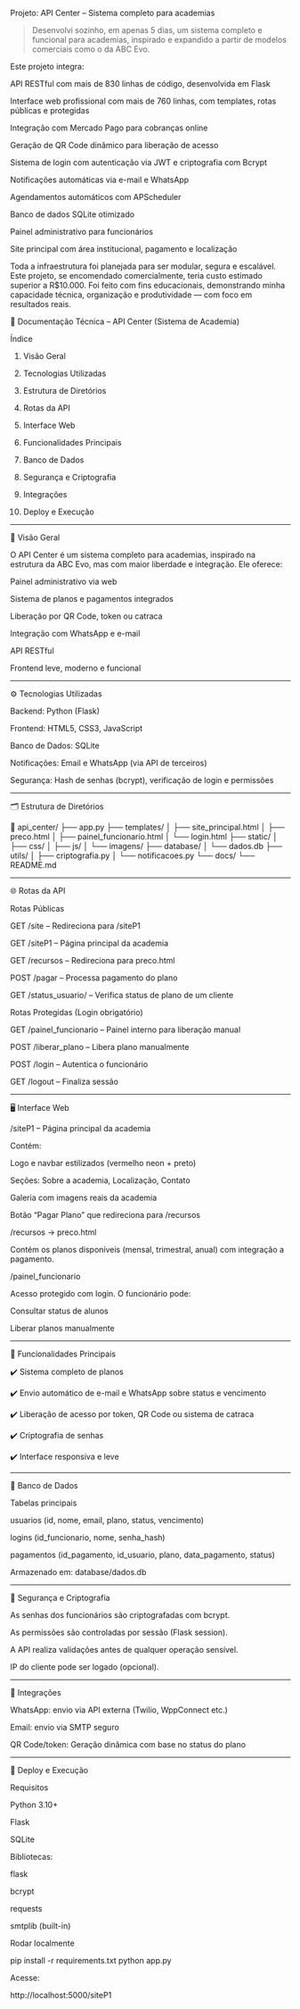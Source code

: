 Projeto: API Center – Sistema completo para academias

> Desenvolvi sozinho, em apenas 5 dias, um sistema completo e funcional para academias, inspirado e expandido a partir de modelos comerciais como o da ABC Evo.

Este projeto integra:

API RESTful com mais de 830 linhas de código, desenvolvida em Flask

Interface web profissional com mais de 760 linhas, com templates, rotas públicas e protegidas

Integração com Mercado Pago para cobranças online

Geração de QR Code dinâmico para liberação de acesso

Sistema de login com autenticação via JWT e criptografia com Bcrypt

Notificações automáticas via e-mail e WhatsApp

Agendamentos automáticos com APScheduler

Banco de dados SQLite otimizado

Painel administrativo para funcionários

Site principal com área institucional, pagamento e localização


Toda a infraestrutura foi planejada para ser modular, segura e escalável. Este projeto, se encomendado comercialmente, teria custo estimado superior a R$10.000. Foi feito com fins educacionais, demonstrando minha capacidade técnica, organização e produtividade — com foco em resultados reais.

📘 Documentação Técnica – API Center (Sistema de Academia)

Índice

1. Visão Geral


2. Tecnologias Utilizadas


3. Estrutura de Diretórios


4. Rotas da API


5. Interface Web


6. Funcionalidades Principais


7. Banco de Dados


8. Segurança e Criptografia


9. Integrações


10. Deploy e Execução




---

📌 Visão Geral

O API Center é um sistema completo para academias, inspirado na estrutura da ABC Evo, mas com maior liberdade e integração. Ele oferece:

Painel administrativo via web

Sistema de planos e pagamentos integrados

Liberação por QR Code, token ou catraca

Integração com WhatsApp e e-mail

API RESTful

Frontend leve, moderno e funcional



---

⚙️ Tecnologias Utilizadas

Backend: Python (Flask)

Frontend: HTML5, CSS3, JavaScript

Banco de Dados: SQLite

Notificações: Email e WhatsApp (via API de terceiros)

Segurança: Hash de senhas (bcrypt), verificação de login e permissões



---

🗂 Estrutura de Diretórios

📁 api_center/
├── app.py
├── templates/
│   ├── site_principal.html
│   ├── preco.html
│   ├── painel_funcionario.html
│   └── login.html
├── static/
│   ├── css/
│   ├── js/
│   └── imagens/
├── database/
│   └── dados.db
├── utils/
│   ├── criptografia.py
│   └── notificacoes.py
└── docs/
    └── README.md


---

🌐 Rotas da API

Rotas Públicas

GET /site – Redireciona para /siteP1

GET /siteP1 – Página principal da academia

GET /recursos – Redireciona para preco.html

POST /pagar – Processa pagamento do plano

GET /status_usuario/<id> – Verifica status de plano de um cliente


Rotas Protegidas (Login obrigatório)

GET /painel_funcionario – Painel interno para liberação manual

POST /liberar_plano – Libera plano manualmente

POST /login – Autentica o funcionário

GET /logout – Finaliza sessão



---

🖥 Interface Web

/siteP1 – Página principal da academia

Contém:

Logo e navbar estilizados (vermelho neon + preto)

Seções: Sobre a academia, Localização, Contato

Galeria com imagens reais da academia

Botão “Pagar Plano” que redireciona para /recursos


/recursos → preco.html

Contém os planos disponíveis (mensal, trimestral, anual) com integração a pagamento.

/painel_funcionario

Acesso protegido com login. O funcionário pode:

Consultar status de alunos

Liberar planos manualmente



---

🔑 Funcionalidades Principais

✔️ Sistema completo de planos

✔️ Envio automático de e-mail e WhatsApp sobre status e vencimento

✔️ Liberação de acesso por token, QR Code ou sistema de catraca

✔️ Criptografia de senhas

✔️ Interface responsiva e leve



---

🧠 Banco de Dados

Tabelas principais

usuarios (id, nome, email, plano, status, vencimento)

logins (id_funcionario, nome, senha_hash)

pagamentos (id_pagamento, id_usuario, plano, data_pagamento, status)


Armazenado em: database/dados.db


---

🔐 Segurança e Criptografia

As senhas dos funcionários são criptografadas com bcrypt.

As permissões são controladas por sessão (Flask session).

A API realiza validações antes de qualquer operação sensível.

IP do cliente pode ser logado (opcional).



---

📡 Integrações

WhatsApp: envio via API externa (Twilio, WppConnect etc.)

Email: envio via SMTP seguro

QR Code/token: Geração dinâmica com base no status do plano



---

🚀 Deploy e Execução

Requisitos

Python 3.10+

Flask

SQLite

Bibliotecas:

flask

bcrypt

requests

smtplib (built-in)



Rodar localmente

pip install -r requirements.txt
python app.py

Acesse:

http://localhost:5000/siteP1

